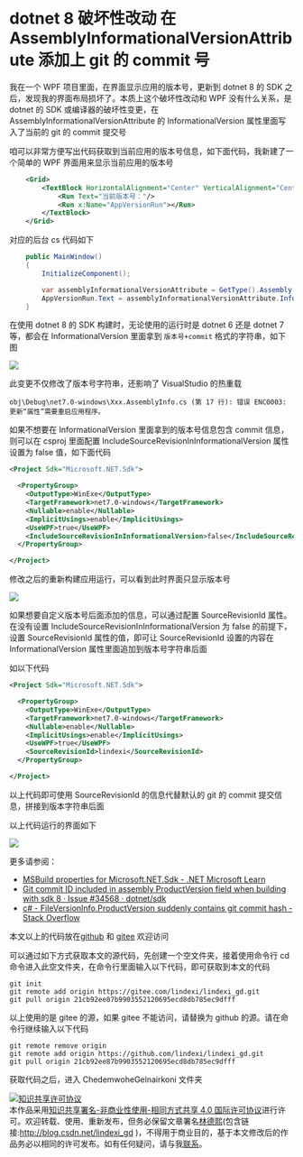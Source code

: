 
# dotnet 8 破坏性改动 在 AssemblyInformationalVersionAttribute 添加上 git 的 commit 号

我在一个 WPF 项目里面，在界面显示应用的版本号，更新到 dotnet 8 的 SDK 之后，发现我的界面布局损坏了。本质上这个破坏性改动和 WPF 没有什么关系，是 dotnet 的 SDK 或编译器的破坏性变更，在 AssemblyInformationalVersionAttribute 的 InformationalVersion 属性里面写入了当前的 git 的 commit 提交号

<!--more-->


<!-- CreateTime:2023/11/23 20:20:46 -->

<!-- 发布 -->
<!-- 博客 -->

咱可以非常方便写出代码获取到当前应用的版本号信息，如下面代码，我新建了一个简单的 WPF 界面用来显示当前应用的版本号

```xml
    <Grid>
        <TextBlock HorizontalAlignment="Center" VerticalAlignment="Center">
            <Run Text="当前版本号："/>
            <Run x:Name="AppVersionRun"></Run>
        </TextBlock>
    </Grid>
```

对应的后台 cs 代码如下

```csharp
    public MainWindow()
    {
        InitializeComponent();

        var assemblyInformationalVersionAttribute = GetType().Assembly.GetCustomAttributes<System.Reflection.AssemblyInformationalVersionAttribute>().First();
        AppVersionRun.Text = assemblyInformationalVersionAttribute.InformationalVersion;
    }
```

在使用 dotnet 8 的 SDK 构建时，无论使用的运行时是 dotnet 6 还是 dotnet 7 等，都会在 InformationalVersion 里面拿到 `版本号+commit` 格式的字符串，如下图

<!-- ![](image/dotnet 8 破坏性改动 在 AssemblyInformationalVersionAttribute 添加上 git 的 commit 号/dotnet 8 破坏性改动 在 AssemblyInformationalVersionAttribute 添加上 git 的 commit 号0.png) -->
![](http://image.acmx.xyz/lindexi%2F20231123202119736.jpg)

此变更不仅修改了版本号字符串，还影响了 VisualStudio 的热重载

```
obj\Debug\net7.0-windows\Xxx.AssemblyInfo.cs (第 17 行): 错误 ENC0003: 更新“属性”需要重启应用程序。
```

如果不想要在 InformationalVersion 里面拿到的版本号信息包含 commit 信息，则可以在 csproj 里面配置 IncludeSourceRevisionInInformationalVersion 属性设置为 false 值，如下面代码

```xml
<Project Sdk="Microsoft.NET.Sdk">

  <PropertyGroup>
    <OutputType>WinExe</OutputType>
    <TargetFramework>net7.0-windows</TargetFramework>
    <Nullable>enable</Nullable>
    <ImplicitUsings>enable</ImplicitUsings>
    <UseWPF>true</UseWPF>
    <IncludeSourceRevisionInInformationalVersion>false</IncludeSourceRevisionInInformationalVersion>
  </PropertyGroup>

</Project>
```

修改之后的重新构建应用运行，可以看到此时界面只显示版本号

<!-- ![](image/dotnet 8 破坏性改动 在 AssemblyInformationalVersionAttribute 添加上 git 的 commit 号/dotnet 8 破坏性改动 在 AssemblyInformationalVersionAttribute 添加上 git 的 commit 号1.png) -->
![](http://image.acmx.xyz/lindexi%2F202311232023417082.jpg)

如果想要自定义版本号后面添加的信息，可以通过配置 SourceRevisionId 属性。在没有设置 IncludeSourceRevisionInInformationalVersion 为 false 的前提下，设置 SourceRevisionId 属性的值，即可让 SourceRevisionId 设置的内容在 InformationalVersion 属性里面追加到版本号字符串后面

如以下代码

```xml
<Project Sdk="Microsoft.NET.Sdk">

  <PropertyGroup>
    <OutputType>WinExe</OutputType>
    <TargetFramework>net7.0-windows</TargetFramework>
    <Nullable>enable</Nullable>
    <ImplicitUsings>enable</ImplicitUsings>
    <UseWPF>true</UseWPF>
    <SourceRevisionId>lindexi</SourceRevisionId>
  </PropertyGroup>

</Project>
```

以上代码即可使用 SourceRevisionId 的信息代替默认的 git 的 commit 提交信息，拼接到版本字符串后面

以上代码运行的界面如下

<!-- ![](image/dotnet 8 破坏性改动 在 AssemblyInformationalVersionAttribute 添加上 git 的 commit 号/dotnet 8 破坏性改动 在 AssemblyInformationalVersionAttribute 添加上 git 的 commit 号2.png) -->

![](http://image.acmx.xyz/lindexi%2F202311232028231201.jpg)

更多请参阅：

- [MSBuild properties for Microsoft.NET.Sdk - .NET Microsoft Learn](https://learn.microsoft.com/en-us/dotnet/core/project-sdk/msbuild-props )
- [Git commit ID included in assembly ProductVersion field when building with sdk 8 · Issue #34568 · dotnet/sdk](https://github.com/dotnet/sdk/issues/34568 )
- [c# - FileVersionInfo.ProductVersion suddenly contains git commit hash - Stack Overflow](https://stackoverflow.com/questions/77050814/fileversioninfo-productversion-suddenly-contains-git-commit-hash )

本文以上的代码放在[github](https://github.com/lindexi/lindexi_gd/tree/21cb92ee87b9903552120695ecd8db785ec9dfff/ChedemwoheGelnairkoni) 和 [gitee](https://gitee.com/lindexi/lindexi_gd/tree/21cb92ee87b9903552120695ecd8db785ec9dfff/ChedemwoheGelnairkoni) 欢迎访问

可以通过如下方式获取本文的源代码，先创建一个空文件夹，接着使用命令行 cd 命令进入此空文件夹，在命令行里面输入以下代码，即可获取到本文的代码

```
git init
git remote add origin https://gitee.com/lindexi/lindexi_gd.git
git pull origin 21cb92ee87b9903552120695ecd8db785ec9dfff
```

以上使用的是 gitee 的源，如果 gitee 不能访问，请替换为 github 的源。请在命令行继续输入以下代码

```
git remote remove origin
git remote add origin https://github.com/lindexi/lindexi_gd.git
git pull origin 21cb92ee87b9903552120695ecd8db785ec9dfff
```

获取代码之后，进入 ChedemwoheGelnairkoni 文件夹




<a rel="license" href="http://creativecommons.org/licenses/by-nc-sa/4.0/"><img alt="知识共享许可协议" style="border-width:0" src="https://licensebuttons.net/l/by-nc-sa/4.0/88x31.png" /></a><br />本作品采用<a rel="license" href="http://creativecommons.org/licenses/by-nc-sa/4.0/">知识共享署名-非商业性使用-相同方式共享 4.0 国际许可协议</a>进行许可。欢迎转载、使用、重新发布，但务必保留文章署名[林德熙](http://blog.csdn.net/lindexi_gd)(包含链接:http://blog.csdn.net/lindexi_gd )，不得用于商业目的，基于本文修改后的作品务必以相同的许可发布。如有任何疑问，请与我[联系](mailto:lindexi_gd@163.com)。